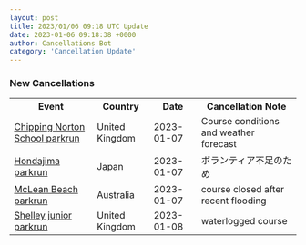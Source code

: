 ```yaml
---
layout: post
title: 2023/01/06 09:18 UTC Update
date: 2023-01-06 09:18:38 +0000
author: Cancellations Bot
category: 'Cancellation Update'
---
```


<h3>New Cancellations</h3>
<div class='hscrollable'>
<table style='width: 100%'>
    <tr>
        <th>Event</th>
        <th>Country</th>
        <th>Date</th>
        <th>Cancellation Note</th>
    </tr>
    <tr>
        <td><a href="https://www.parkrun.org.uk/chippingnortonschool">Chipping Norton School parkrun</a></td>
        <td>United Kingdom</td>
        <td>2023-01-07</td>
        <td>Course conditions and weather forecast</td>
    </tr>
    <tr>
        <td><a href="https://www.parkrun.jp/hondajima">Hondajima parkrun</a></td>
        <td>Japan</td>
        <td>2023-01-07</td>
        <td>ボランティア不足のため</td>
    </tr>
    <tr>
        <td><a href="https://www.parkrun.com.au/mcleanbeach">McLean Beach parkrun</a></td>
        <td>Australia</td>
        <td>2023-01-07</td>
        <td>course closed after recent flooding</td>
    </tr>
    <tr>
        <td><a href="https://www.parkrun.org.uk/shelley-juniors">Shelley junior parkrun</a></td>
        <td>United Kingdom</td>
        <td>2023-01-08</td>
        <td>waterlogged course</td>
    </tr>
</table>
</div>
